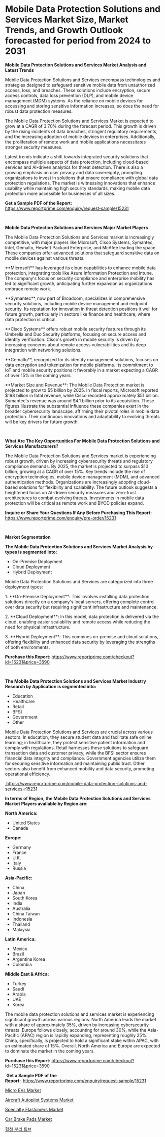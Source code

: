<p><h1>Mobile Data Protection Solutions and Services Market Size, Market Trends, and Growth Outlook forecasted for period from 2024 to 2031</h1></p><p><strong>Mobile Data Protection Solutions and Services Market Analysis and Latest Trends</strong></p>
<p><p>Mobile Data Protection Solutions and Services encompass technologies and strategies designed to safeguard sensitive mobile data from unauthorized access, loss, and breaches. These solutions include encryption, secure access controls, data loss prevention (DLP), and mobile device management (MDM) systems. As the reliance on mobile devices for accessing and storing sensitive information increases, so does the need for robust data protection measures.</p><p>The Mobile Data Protection Solutions and Services Market is expected to grow at a CAGR of 3.70% during the forecast period. This growth is driven by the rising incidents of data breaches, stringent regulatory requirements, and the increasing adoption of mobile devices in enterprises. Additionally, the proliferation of remote work and mobile applications necessitates stronger security measures.</p><p>Latest trends indicate a shift towards integrated security solutions that encompass multiple aspects of data protection, including cloud-based services and AI-driven analytics for threat detection. There is also a growing emphasis on user privacy and data sovereignty, prompting organizations to invest in solutions that ensure compliance with global data protection regulations. The market is witnessing innovations that enhance usability while maintaining high security standards, making mobile data protection more accessible for businesses of all sizes.</p></p>
<p><strong>Get a Sample PDF of the Report:&nbsp;</strong> <a href="https://www.reportprime.com/enquiry/request-sample/15231">https://www.reportprime.com/enquiry/request-sample/15231</a></p>
<p>&nbsp;</p>
<p><strong>Mobile Data Protection Solutions and Services Major Market Players</strong></p>
<p><p>The Mobile Data Protection Solutions and Services market is increasingly competitive, with major players like Microsoft, Cisco Systems, Symantec, Intel, Gemalto, Hewlett Packard Enterprise, and McAfee leading the space. These companies offer advanced solutions that safeguard sensitive data on mobile devices against various threats.</p><p>**Microsoft** has leveraged its cloud capabilities to enhance mobile data protection, integrating tools like Azure Information Protection and Intune. The company's focus on security compliance and enterprise mobility has led to significant growth, anticipating further expansion as organizations embrace remote work.</p><p>**Symantec**, now part of Broadcom, specializes in comprehensive security solutions, including mobile device management and endpoint security. Its reputation for innovation in threat detection positions it well for future growth, particularly in sectors like finance and healthcare, where data protection is critical.</p><p>**Cisco Systems** offers robust mobile security features through its Umbrella and Duo Security platforms, focusing on secure access and identity verification. Cisco's growth in mobile security is driven by increasing concerns about remote access vulnerabilities and its deep integration with networking solutions.</p><p>**Gemalto**, recognized for its identity management solutions, focuses on data encryption and tokenization for mobile platforms. Its commitment to IoT and mobile security positions it favorably in a market expecting a CAGR of over 15% in the coming years.</p><p>**Market Size and Revenue**: The Mobile Data Protection market is projected to grow to $5 billion by 2025. In fiscal reports, Microsoft reported $198 billion in total revenue, while Cisco recorded approximately $51 billion. Symantec's revenue was around $4.1 billion prior to its acquisition. These figures illustrate the substantial influence these companies exert in the broader cybersecurity landscape, affirming their pivotal roles in mobile data protection. Their continuous innovations and adaptability to evolving threats will be key drivers for future growth.</p></p>
<p>&nbsp;</p>
<p><strong>What Are The Key Opportunities For Mobile Data Protection Solutions and Services Manufacturers?</strong></p>
<p><p>The Mobile Data Protection Solutions and Services market is experiencing robust growth, driven by increasing cybersecurity threats and regulatory compliance demands. By 2025, the market is projected to surpass $10 billion, growing at a CAGR of over 15%. Key trends include the rise of encryption technologies, mobile device management (MDM), and advanced authentication methods. Organizations are increasingly adopting cloud-based solutions for flexibility and scalability. The future outlook suggests a heightened focus on AI-driven security measures and zero-trust architectures to combat evolving threats. Investments in mobile data protection will be critical as remote work and BYOD policies expand.</p></p>
<p><strong>Inquire or Share Your Questions If Any Before Purchasing This Report:</strong> <a href="https://www.reportprime.com/enquiry/pre-order/15231">https://www.reportprime.com/enquiry/pre-order/15231</a></p>
<p>&nbsp;</p>
<p><strong>Market Segmentation</strong></p>
<p><strong>The Mobile Data Protection Solutions and Services Market Analysis by types is segmented into:</strong></p>
<p><ul><li>On-Premise Deployment</li><li>Cloud Deployment</li><li>Hybrid Deployment</li></ul></p>
<p><p>Mobile Data Protection Solutions and Services are categorized into three deployment types:</p><p>1. **On-Premise Deployment**: This involves installing data protection solutions directly on a company's local servers, offering complete control over data security but requiring significant infrastructure and maintenance.</p><p>2. **Cloud Deployment**: In this model, data protection is delivered via the cloud, enabling easier scalability and remote access while reducing the need for physical infrastructure.</p><p>3. **Hybrid Deployment**: This combines on-premise and cloud solutions, offering flexibility and enhanced data security by leveraging the strengths of both environments.</p></p>
<p><strong>Purchase this Report:&nbsp;</strong><a href="https://www.reportprime.com/checkout?id=15231&price=3590">https://www.reportprime.com/checkout?id=15231&price=3590</a></p>
<p>&nbsp;</p>
<p><strong>The Mobile Data Protection Solutions and Services Market Industry Research by Application is segmented into:</strong></p>
<p><ul><li>Education</li><li>Healthcare</li><li>Retail</li><li>BFSI</li><li>Government</li><li>Other</li></ul></p>
<p><p>Mobile Data Protection Solutions and Services are crucial across various sectors. In education, they secure student data and facilitate safe online learning; in healthcare, they protect sensitive patient information and comply with regulations. Retail harnesses these solutions to safeguard transaction data and customer privacy, while the BFSI sector ensures financial data integrity and compliance. Government agencies utilize them for securing sensitive information and maintaining public trust. Other sectors also benefit from enhanced mobility and data security, promoting operational efficiency.</p></p>
<p><a href="https://www.reportprime.com/mobile-data-protection-solutions-and-services-r15231">&nbsp;https://www.reportprime.com/mobile-data-protection-solutions-and-services-r15231</a></p>
<p><strong>In terms of Region, the Mobile Data Protection Solutions and Services Market Players available by Region are:</strong></p>
<p>
    <p> <strong> North America: </strong>
        <ul>
            <li>United States</li>
            <li>Canada</li>
        </ul>
        </p> 
    <p> <strong> Europe: </strong>
        <ul>
            <li>Germany</li>
            <li>France</li>
            <li>U.K.</li>
            <li>Italy</li>
            <li>Russia</li>
        </ul>
        </p> 
    <p> <strong> Asia-Pacific: </strong>
        <ul>
            <li>China</li>
            <li>Japan</li>
            <li>South Korea</li>
            <li>India</li>
            <li>Australia</li>
            <li>China Taiwan</li>
            <li>Indonesia</li>
            <li>Thailand</li>
            <li>Malaysia</li>
        </ul>
        </p> 
    <p> <strong> Latin America: </strong>
        <ul>
            <li>Mexico</li>
            <li>Brazil</li>
            <li>Argentina Korea</li>
            <li>Colombia</li>
        </ul>
        </p> 
    <p> <strong> Middle East & Africa: </strong>
        <ul>
            <li>Turkey</li>
            <li>Saudi</li>
            <li>Arabia</li>
            <li>UAE</li>
            <li>Korea</li>
        </ul>
    </p>
    </p>
<p><p>The mobile data protection solutions and services market is experiencing significant growth across various regions. North America leads the market with a share of approximately 35%, driven by increasing cybersecurity threats. Europe follows closely, accounting for around 30%, while the Asia-Pacific (APAC) region is rapidly expanding, representing roughly 25%. China, specifically, is projected to hold a significant stake within APAC, with an estimated share of 15%. Overall, North America and Europe are expected to dominate the market in the coming years.</p></p>
<p><strong>Purchase this Report: </strong><a href="https://www.reportprime.com/checkout?id=15231&price=3590">https://www.reportprime.com/checkout?id=15231&price=3590</a></p>
<p>&nbsp;<strong>Get a Sample PDF of the Report:&nbsp;&nbsp;</strong><a href="https://www.reportprime.com/enquiry/request-sample/15231">https://www.reportprime.com/enquiry/request-sample/15231</a></p>
<p><strong></strong></p>
<p><p><a href="https://issuu.com/reportprime-2/docs/micro-evs-market-size-2030.pptx_b3d03ebc70b472">Micro EVs Market</a></p><p><a href="https://www.linkedin.com/pulse/insights-aircraft-autopilot-systems-market-size-which-hz7kc?trackingId=TPsEOxHuRO2qPdcCYBXVjQ%3D%3D">Aircraft Autopilot Systems Market</a></p><p><a href="https://medium.com/@kimzemlak/the-specialty-elastomers-market-insights-report-offers-an-in-depth-and-thorough-analysis-of-the-ab4714fac99b">Specialty Elastomers Market</a></p><p><a href="https://issuu.com/reportprime-2/docs/car-brake-pads-market-size-2030.ppt_171a3299fdac97">Car Brake Pads Market</a></p><p><a href="https://medium.com/@samiahussain82/%EC%84%B8%EA%B3%84-serum-separation-tube-market-%EC%9D%80-2024%EC%97%90%EC%84%9C-2031%EB%A1%9C-%EC%97%B0%ED%8F%89%EA%B7%A0-%EC%A6%9D%EA%B0%80%EC%9C%A8%EC%9D%84-%EB%B3%B4%EC%9D%BC-%EA%B2%83%EC%9C%BC%EB%A1%9C-%EC%98%88%EC%83%81%EB%90%A9%EB%8B%88%EB%8B%A4-3405b4128427">혈청 분리 튜브</a></p></p>